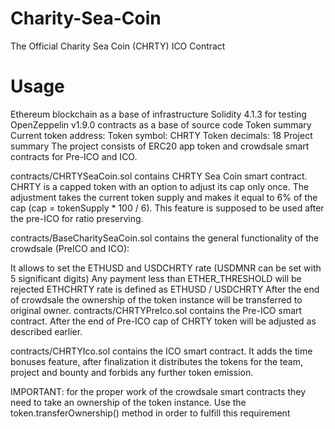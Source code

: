 # Charity-Sea-Coin
The Official Charity Sea Coin (CHRTY) ICO Contract

# Usage

Ethereum blockchain as a base of infrastructure
Solidity 4.1.3 for testing
OpenZeppelin v1.9.0 contracts as a base of source code
Token summary
Current token address: 
Token symbol: CHRTY
Token decimals: 18
Project summary
The project consists of ERC20 app token and crowdsale smart contracts for Pre-ICO and ICO.

contracts/CHRTYSeaCoin.sol contains CHRTY Sea Coin smart contract. CHRTY is a capped token with an option to adjust its cap only once. The adjustment takes the current token supply and makes it equal to 6% of the cap (cap = tokenSupply * 100 / 6). This feature is supposed to be used after the pre-ICO for ratio preserving.

contracts/BaseCharitySeaCoin.sol contains the general functionality of the crowdsale (PreICO and ICO):

It allows to set the ETHUSD and USDCHRTY rate (USDMNR can be set with 5 significant digits)
Any payment less than ETHER_THRESHOLD will be rejected
ETHCHRTY rate is defined as ETHUSD / USDCHRTY
After the end of crowdsale the ownership of the token instance will be transferred to original owner.
contracts/CHRTYPreIco.sol contains the Pre-ICO smart contract. After the end of Pre-ICO cap of CHRTY token will be adjusted as described earlier.

contracts/CHRTYIco.sol contains the ICO smart contract. It adds the time bonuses feature, after finalization it distributes the tokens for the team, project and bounty and forbids any further token emission.

IMPORTANT: for the proper work of the crowdsale smart contracts they need to take an ownership of the token instance. Use the token.transferOwnership() method in order to fulfill this requirement
